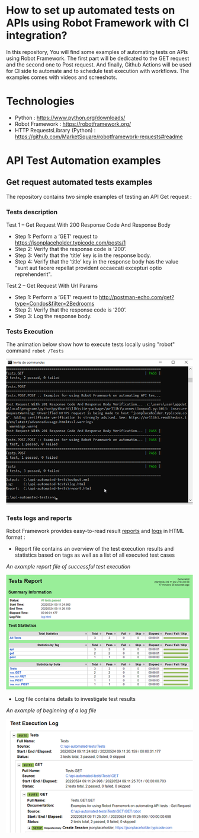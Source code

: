# How to set up automated tests on APIs using Robot Framework with CI integration?
In this repository, You will find some examples of automating tests on APIs using Robot Framework. The first part will be dedicated to the GET request and the second one to Post request. And finally, Github Actions will be used for CI side to automate and to schedule test execution with workflows. The examples comes with videos and screeshots.

# Technologies
* Python : https://www.python.org/downloads/
* Robot Framework : https://robotframework.org/
* HTTP RequestsLibrary (Python) : https://github.com/MarketSquare/robotframework-requests#readme

# API Test Automation examples
## Get request automated tests examples
The repository contains two simple examples of testing an API Get request :

### Tests description
Test 1 – Get Request With 200 Response Code And Response Body
* Step 1: Perform a ‘GET’ request to https://jsonplaceholder.typicode.com/posts/1
* Step 2: Verify that the response code is ‘200’.
* Step 3: Verify that the ‘title’ key is in the response body.
* Step 4: Verify that the ‘title’ key in the response body has the value "sunt aut facere repellat provident occaecati excepturi optio reprehenderit".

Test 2 – Get Request With Url Params
* Step 1: Perform a ‘GET’ request to http://postman-echo.com/get?type=Condos&filter=2Bedrooms
* Step 2: Verify that the response code is ‘200’.
* Step 3: Log the response body.

### Tests Execution
The animation below show how to execute tests locally using "robot" command ```robot /Tests```

<kbd><img src="https://github.com/aziz-souabni/api-automated-tests/blob/main/readme-assets/test-execution-get.gif" alt="API get request test execution" width="680"  /></kbd>

### Tests logs and reports
Robot Framework provides easy-to-read result [reports](https://github.com/aziz-souabni/api-automated-tests/blob/main/readme-assets/report.html) and [logs](hhttps://github.com/aziz-souabni/api-automated-tests/blob/main/readme-assets/log.html) in HTML format :

* Report file contains an overview of the test execution results and statistics based on tags as well as a list of all executed test cases

*An example report file of successful test execution*

<kbd><img src="https://github.com/aziz-souabni/api-automated-tests/blob/main/readme-assets/test-report.png" alt="report file test result robot framework" width="680"  /></kbd>

* Log file contains details to investigate test results

*An example of beginning of a log file*

<kbd><img src="https://github.com/aziz-souabni/api-automated-tests/blob/main/readme-assets/test-log.png" alt="log file test result robot framework" width="680" /></kbd>

